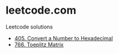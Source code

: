 # leetcode.com
Leetcode solutions

* [405. Convert a Number to Hexadecimal](https://leetcode.com/problems/convert-a-number-to-hexadecimal/)
* [766. Toeplitz Matrix](https://leetcode.com/problems/toeplitz-matrix/)